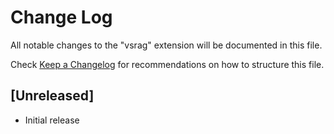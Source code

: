 # Change Log

All notable changes to the "vsrag" extension will be documented in this file.

Check [Keep a Changelog](http://keepachangelog.com/) for recommendations on how to structure this file.

## [Unreleased]

- Initial release
